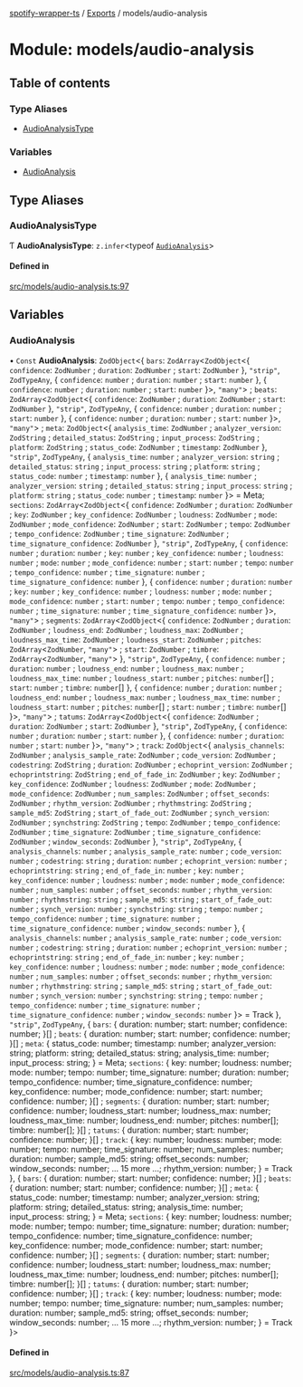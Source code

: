 [spotify-wrapper-ts](../README.md) / [Exports](../modules.md) / models/audio-analysis

# Module: models/audio-analysis

## Table of contents

### Type Aliases

- [AudioAnalysisType](models_audio_analysis.md#audioanalysistype)

### Variables

- [AudioAnalysis](models_audio_analysis.md#audioanalysis)

## Type Aliases

### AudioAnalysisType

Ƭ **AudioAnalysisType**: `z.infer`<typeof [`AudioAnalysis`](models_audio_analysis.md#audioanalysis)\>

#### Defined in

[src/models/audio-analysis.ts:97](https://github.com/XzavierDunn/spotify-wrapper-ts/blob/7ece3b9/src/models/audio-analysis.ts#L97)

## Variables

### AudioAnalysis

• `Const` **AudioAnalysis**: `ZodObject`<{ `bars`: `ZodArray`<`ZodObject`<{ `confidence`: `ZodNumber` ; `duration`: `ZodNumber` ; `start`: `ZodNumber`  }, ``"strip"``, `ZodTypeAny`, { `confidence`: `number` ; `duration`: `number` ; `start`: `number`  }, { `confidence`: `number` ; `duration`: `number` ; `start`: `number`  }\>, ``"many"``\> ; `beats`: `ZodArray`<`ZodObject`<{ `confidence`: `ZodNumber` ; `duration`: `ZodNumber` ; `start`: `ZodNumber`  }, ``"strip"``, `ZodTypeAny`, { `confidence`: `number` ; `duration`: `number` ; `start`: `number`  }, { `confidence`: `number` ; `duration`: `number` ; `start`: `number`  }\>, ``"many"``\> ; `meta`: `ZodObject`<{ `analysis_time`: `ZodNumber` ; `analyzer_version`: `ZodString` ; `detailed_status`: `ZodString` ; `input_process`: `ZodString` ; `platform`: `ZodString` ; `status_code`: `ZodNumber` ; `timestamp`: `ZodNumber`  }, ``"strip"``, `ZodTypeAny`, { `analysis_time`: `number` ; `analyzer_version`: `string` ; `detailed_status`: `string` ; `input_process`: `string` ; `platform`: `string` ; `status_code`: `number` ; `timestamp`: `number`  }, { `analysis_time`: `number` ; `analyzer_version`: `string` ; `detailed_status`: `string` ; `input_process`: `string` ; `platform`: `string` ; `status_code`: `number` ; `timestamp`: `number`  }\> = Meta; `sections`: `ZodArray`<`ZodObject`<{ `confidence`: `ZodNumber` ; `duration`: `ZodNumber` ; `key`: `ZodNumber` ; `key_confidence`: `ZodNumber` ; `loudness`: `ZodNumber` ; `mode`: `ZodNumber` ; `mode_confidence`: `ZodNumber` ; `start`: `ZodNumber` ; `tempo`: `ZodNumber` ; `tempo_confidence`: `ZodNumber` ; `time_signature`: `ZodNumber` ; `time_signature_confidence`: `ZodNumber`  }, ``"strip"``, `ZodTypeAny`, { `confidence`: `number` ; `duration`: `number` ; `key`: `number` ; `key_confidence`: `number` ; `loudness`: `number` ; `mode`: `number` ; `mode_confidence`: `number` ; `start`: `number` ; `tempo`: `number` ; `tempo_confidence`: `number` ; `time_signature`: `number` ; `time_signature_confidence`: `number`  }, { `confidence`: `number` ; `duration`: `number` ; `key`: `number` ; `key_confidence`: `number` ; `loudness`: `number` ; `mode`: `number` ; `mode_confidence`: `number` ; `start`: `number` ; `tempo`: `number` ; `tempo_confidence`: `number` ; `time_signature`: `number` ; `time_signature_confidence`: `number`  }\>, ``"many"``\> ; `segments`: `ZodArray`<`ZodObject`<{ `confidence`: `ZodNumber` ; `duration`: `ZodNumber` ; `loudness_end`: `ZodNumber` ; `loudness_max`: `ZodNumber` ; `loudness_max_time`: `ZodNumber` ; `loudness_start`: `ZodNumber` ; `pitches`: `ZodArray`<`ZodNumber`, ``"many"``\> ; `start`: `ZodNumber` ; `timbre`: `ZodArray`<`ZodNumber`, ``"many"``\>  }, ``"strip"``, `ZodTypeAny`, { `confidence`: `number` ; `duration`: `number` ; `loudness_end`: `number` ; `loudness_max`: `number` ; `loudness_max_time`: `number` ; `loudness_start`: `number` ; `pitches`: `number`[] ; `start`: `number` ; `timbre`: `number`[]  }, { `confidence`: `number` ; `duration`: `number` ; `loudness_end`: `number` ; `loudness_max`: `number` ; `loudness_max_time`: `number` ; `loudness_start`: `number` ; `pitches`: `number`[] ; `start`: `number` ; `timbre`: `number`[]  }\>, ``"many"``\> ; `tatums`: `ZodArray`<`ZodObject`<{ `confidence`: `ZodNumber` ; `duration`: `ZodNumber` ; `start`: `ZodNumber`  }, ``"strip"``, `ZodTypeAny`, { `confidence`: `number` ; `duration`: `number` ; `start`: `number`  }, { `confidence`: `number` ; `duration`: `number` ; `start`: `number`  }\>, ``"many"``\> ; `track`: `ZodObject`<{ `analysis_channels`: `ZodNumber` ; `analysis_sample_rate`: `ZodNumber` ; `code_version`: `ZodNumber` ; `codestring`: `ZodString` ; `duration`: `ZodNumber` ; `echoprint_version`: `ZodNumber` ; `echoprintstring`: `ZodString` ; `end_of_fade_in`: `ZodNumber` ; `key`: `ZodNumber` ; `key_confidence`: `ZodNumber` ; `loudness`: `ZodNumber` ; `mode`: `ZodNumber` ; `mode_confidence`: `ZodNumber` ; `num_samples`: `ZodNumber` ; `offset_seconds`: `ZodNumber` ; `rhythm_version`: `ZodNumber` ; `rhythmstring`: `ZodString` ; `sample_md5`: `ZodString` ; `start_of_fade_out`: `ZodNumber` ; `synch_version`: `ZodNumber` ; `synchstring`: `ZodString` ; `tempo`: `ZodNumber` ; `tempo_confidence`: `ZodNumber` ; `time_signature`: `ZodNumber` ; `time_signature_confidence`: `ZodNumber` ; `window_seconds`: `ZodNumber`  }, ``"strip"``, `ZodTypeAny`, { `analysis_channels`: `number` ; `analysis_sample_rate`: `number` ; `code_version`: `number` ; `codestring`: `string` ; `duration`: `number` ; `echoprint_version`: `number` ; `echoprintstring`: `string` ; `end_of_fade_in`: `number` ; `key`: `number` ; `key_confidence`: `number` ; `loudness`: `number` ; `mode`: `number` ; `mode_confidence`: `number` ; `num_samples`: `number` ; `offset_seconds`: `number` ; `rhythm_version`: `number` ; `rhythmstring`: `string` ; `sample_md5`: `string` ; `start_of_fade_out`: `number` ; `synch_version`: `number` ; `synchstring`: `string` ; `tempo`: `number` ; `tempo_confidence`: `number` ; `time_signature`: `number` ; `time_signature_confidence`: `number` ; `window_seconds`: `number`  }, { `analysis_channels`: `number` ; `analysis_sample_rate`: `number` ; `code_version`: `number` ; `codestring`: `string` ; `duration`: `number` ; `echoprint_version`: `number` ; `echoprintstring`: `string` ; `end_of_fade_in`: `number` ; `key`: `number` ; `key_confidence`: `number` ; `loudness`: `number` ; `mode`: `number` ; `mode_confidence`: `number` ; `num_samples`: `number` ; `offset_seconds`: `number` ; `rhythm_version`: `number` ; `rhythmstring`: `string` ; `sample_md5`: `string` ; `start_of_fade_out`: `number` ; `synch_version`: `number` ; `synchstring`: `string` ; `tempo`: `number` ; `tempo_confidence`: `number` ; `time_signature`: `number` ; `time_signature_confidence`: `number` ; `window_seconds`: `number`  }\> = Track }, ``"strip"``, `ZodTypeAny`, { `bars`: { duration: number; start: number; confidence: number; }[] ; `beats`: { duration: number; start: number; confidence: number; }[] ; `meta`: { status\_code: number; timestamp: number; analyzer\_version: string; platform: string; detailed\_status: string; analysis\_time: number; input\_process: string; } = Meta; `sections`: { key: number; loudness: number; mode: number; tempo: number; time\_signature: number; duration: number; tempo\_confidence: number; time\_signature\_confidence: number; key\_confidence: number; mode\_confidence: number; start: number; confidence: number; }[] ; `segments`: { duration: number; start: number; confidence: number; loudness\_start: number; loudness\_max: number; loudness\_max\_time: number; loudness\_end: number; pitches: number[]; timbre: number[]; }[] ; `tatums`: { duration: number; start: number; confidence: number; }[] ; `track`: { key: number; loudness: number; mode: number; tempo: number; time\_signature: number; num\_samples: number; duration: number; sample\_md5: string; offset\_seconds: number; window\_seconds: number; ... 15 more ...; rhythm\_version: number; } = Track }, { `bars`: { duration: number; start: number; confidence: number; }[] ; `beats`: { duration: number; start: number; confidence: number; }[] ; `meta`: { status\_code: number; timestamp: number; analyzer\_version: string; platform: string; detailed\_status: string; analysis\_time: number; input\_process: string; } = Meta; `sections`: { key: number; loudness: number; mode: number; tempo: number; time\_signature: number; duration: number; tempo\_confidence: number; time\_signature\_confidence: number; key\_confidence: number; mode\_confidence: number; start: number; confidence: number; }[] ; `segments`: { duration: number; start: number; confidence: number; loudness\_start: number; loudness\_max: number; loudness\_max\_time: number; loudness\_end: number; pitches: number[]; timbre: number[]; }[] ; `tatums`: { duration: number; start: number; confidence: number; }[] ; `track`: { key: number; loudness: number; mode: number; tempo: number; time\_signature: number; num\_samples: number; duration: number; sample\_md5: string; offset\_seconds: number; window\_seconds: number; ... 15 more ...; rhythm\_version: number; } = Track }\>

#### Defined in

[src/models/audio-analysis.ts:87](https://github.com/XzavierDunn/spotify-wrapper-ts/blob/7ece3b9/src/models/audio-analysis.ts#L87)
